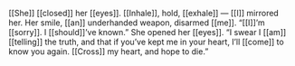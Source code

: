 [[She]] [[closed]] her [[eyes]]. [[Inhale]], hold, [[exhale]] — [[I]] mirrored her. Her smile, [[an]] underhanded weapon, disarmed [[me]]. “[[I]]’m [[sorry]]. I [[should]]’ve known.” She opened her [[eyes]]. “I swear I [[am]] [[telling]] the truth, and that if you’ve kept me in your heart, I’ll [[come]] to know you again. [[Cross]] my heart, and hope to die.”
